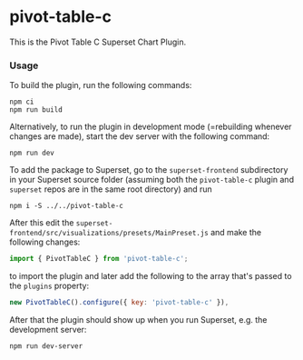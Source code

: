 # pivot-table-c

This is the Pivot Table C Superset Chart Plugin.

### Usage

To build the plugin, run the following commands:

```
npm ci
npm run build
```

Alternatively, to run the plugin in development mode (=rebuilding whenever changes are made), start the dev server with the following command:

```
npm run dev
```

To add the package to Superset, go to the `superset-frontend` subdirectory in your Superset source folder (assuming both the `pivot-table-c` plugin and `superset` repos are in the same root directory) and run
```
npm i -S ../../pivot-table-c
```

After this edit the `superset-frontend/src/visualizations/presets/MainPreset.js` and make the following changes:

```js
import { PivotTableC } from 'pivot-table-c';
```

to import the plugin and later add the following to the array that's passed to the `plugins` property:
```js
new PivotTableC().configure({ key: 'pivot-table-c' }),
```

After that the plugin should show up when you run Superset, e.g. the development server:

```
npm run dev-server
```
